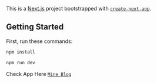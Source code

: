 This is a [Next.js](https://nextjs.org/) project bootstrapped with [`create-next-app`](https://github.com/vercel/next.js/tree/canary/packages/create-next-app).

## Getting Started

First, run these commands:

```bash
npm install
```

```bash
npm run dev
```

Check App Here [`Mine Blog`](https://mine-blog.vercel.app/)
